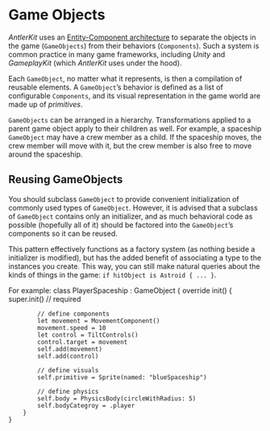 # Game Objects
*AntlerKit* uses an [Entity-Component architecture](https://github.com/junkdog/artemis-odb/wiki/Introduction-to-Entity-Systems) to separate the objects in the game (`GameObjects`) from their behaviors (`Components`). Such a system is common practice in many game frameworks, including *Unity* and *GameplayKit* (which *AntlerKit* uses under the hood).

Each `GameObject`, no matter what it represents, is then a compilation of reusable elements. A `GameObject`’s behavior is defined as a list of configurable `Components`, and its visual representation in the game world are made up of _primitives_.

`GameObjects` can be arranged in a hierarchy. Transformations applied to a parent game object apply to their children as well. For example, a spaceship `GameObject` may have a crew member as a child. If the spaceship moves, the crew member will move with it, but the crew member is also free to move around the spaceship.

## Reusing GameObjects
You should subclass `GameObject` to provide convenient initialization of commonly used types of `GameObject`. However, it is advised that a subclass of `GameObject` contains only an initializer, and as much behavioral code as possible (hopefully all of it) should be factored into the `GameObject`’s components so it can be reused.

This pattern effectively functions as a factory system (as nothing beside a initializer is modified), but has the added benefit of associating a type to the instances you create. This way, you can still make natural queries about the kinds of things in the game: `if hitObject is Astroid { ... }`.

For example:
	class PlayerSpaceship : GameObject {
	    override init() {
	        super.init()  // required
	
	        // define components
	        let movement = MovementComponent()
	        movement.speed = 10
	        let control = TiltControls()
	        control.target = movement
	        self.add(movement)
	        self.add(control)
	
	        // define visuals
	        self.primitive = Sprite(named: "blueSpaceship")
	
	        // define physics
	        self.body = PhysicsBody(circleWithRadius: 5)
	        self.bodyCategroy = .player
	    }
	}